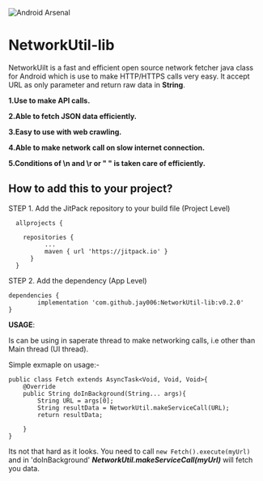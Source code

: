 ![Android Arsenal]( https://img.shields.io/badge/Android%20Arsenal-Shriom%20Tripathi-green.svg?style=flat )

# NetworkUtil-lib

NetworkUilt is a fast and efficient open source network fetcher java class for Android which is use to make HTTP/HTTPS 
calls very easy. It accept URL as only parameter and return raw data in __String__.

**1.Use to make API calls.**

**2.Able to fetch JSON data efficiently.**

**3.Easy to use with web crawling.**

**4.Able to make network call on slow internet connection.**

**5.Conditions of \n and \r or " " is taken care of efficiently.**



## How to add this to your project?

STEP 1. Add the JitPack repository to your build file (Project Level)

```
  allprojects {
  
    repositories {
		  ...
		  maven { url 'https://jitpack.io' }
	  }
  }
```



STEP 2. Add the dependency (App Level)

	dependencies {
	        implementation 'com.github.jay006:NetworkUtil-lib:v0.2.0'
	}
  



__USAGE__:

Is can be using in saperate thread to make networking calls, i.e other than Main thread (UI thread).

Simple exmaple on usage:-
```
public class Fetch extends AsyncTask<Void, Void, Void>{
	@Override
	public String doInBackground(String... args){
		String URL = args[0];
		String resultData = NetworkUtil.makeServiceCall(URL);
		return resultData;
		
	}
}
```

Its not that hard as it looks. 
You need to call ```new Fetch().execute(myUrl)``` and in 
'doInBackground'  __*NetworkUtil.makeServiceCall(myUrl)*__  will fetch you data.
